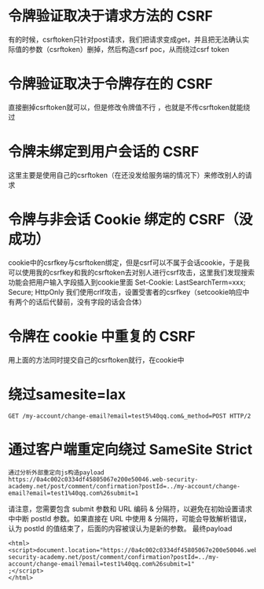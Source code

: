 # 令牌验证取决于请求方法的 CSRF
有的时候，csrftoken只针对post请求，我们把请求变成get，并且把无法确认实际值的参数（csrftoken）删掉，然后构造csrf poc，从而绕过csrf token


# 令牌验证取决于令牌存在的 CSRF
直接删掉csrftoken就可以，但是修改令牌值不行
，也就是不传csrftoken就能绕过

# 令牌未绑定到用户会话的 CSRF
这里主要是使用自己的csrftoken（在还没发给服务端的情况下）来修改别人的请求

# 令牌与非会话 Cookie 绑定的 CSRF（没成功）
cookie中的csrfkey与csrftoken绑定，但是csrf可以不属于会话cookie，于是我可以使用我的csrfkey和我的csrftoken去对别人进行csrf攻击，这里我们发现搜索功能会把用户输入字段插入到cookie里面
Set-Cookie: LastSearchTerm=xxx; Secure; HttpOnly
我们使用crlf攻击，设置受害者的csrfkey（setcookie响应中有两个的话后代替前，没有字段的话会合体）

# 令牌在 cookie 中重复的 CSRF
用上面的方法同时提交自己的csrftoken就行，在cookie中

# 绕过samesite=lax
`GET /my-account/change-email?email=test5%40qq.com&_method=POST HTTP/2`

# 通过客户端重定向绕过 SameSite Strict
```
通过分析外部重定向js构造payload
https://0a4c002c0334df45805067e200e50046.web-security-academy.net/post/comment/confirmation?postId=../my-account/change-email?email=test1%40qq.com%26submit=1
```
请注意，您需要包含 submit 参数和 URL 编码 & 分隔符，以避免在初始设置请求中中断 postId 参数。如果直接在 URL 中使用 & 分隔符，可能会导致解析错误，认为 postId 的值结束了，后面的内容被误认为是新的参数。
最终payload
```
<html>
<script>document.location="https://0a4c002c0334df45805067e200e50046.web-security-academy.net/post/comment/confirmation?postId=../my-account/change-email?email=test1%40qq.com%26submit=1"
;</script>
</html>
```